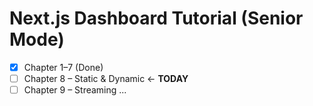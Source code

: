 # Next.js Dashboard Tutorial (Senior Mode)

- [x] Chapter 1–7 (Done)
- [ ] Chapter 8 – Static & Dynamic ← **TODAY**
- [ ] Chapter 9 – Streaming
...
